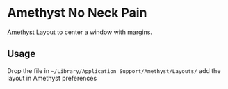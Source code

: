 # Amethyst No Neck Pain

[Amethyst](https://github.com/ianyh/Amethyst) Layout to center a window with margins.


## Usage

Drop the file in `~/Library/Application Support/Amethyst/Layouts/`
add the layout in Amethyst preferences
